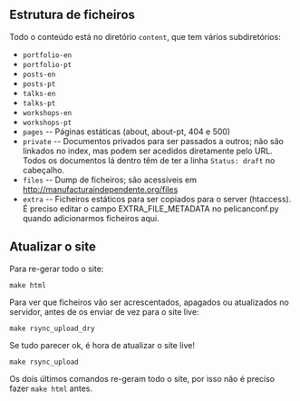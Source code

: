 ## Estrutura de ficheiros

Todo o conteúdo está no diretório `content`, que tem vários subdiretórios:

  * `portfolio-en`
  * `portfolio-pt`
  * `posts-en`
  * `posts-pt`
  * `talks-en`
  * `talks-pt`
  * `workshops-en`
  * `workshops-pt`
  * `pages` -- Páginas estáticas (about, about-pt, 404 e 500)
  * `private` -- Documentos privados para ser passados a outros; não são
    linkados no index, mas podem ser acedidos diretamente pelo URL. Todos os
    documentos lá dentro têm de ter a linha `Status: draft` no cabeçalho.
  * `files` -- Dump de ficheiros; são acessíveis em
    http://manufacturaindependente.org/files
  * `extra` -- Ficheiros estáticos para ser copiados para o server (htaccess). É
    preciso editar o campo EXTRA_FILE_METADATA no pelicanconf.py quando
    adicionarmos ficheiros aqui.

## Atualizar o site

Para re-gerar todo o site:

    make html

Para ver que ficheiros vão ser acrescentados, apagados ou atualizados no
servidor, antes de os enviar de vez para o site live:

    make rsync_upload_dry

Se tudo parecer ok, é hora de atualizar o site live!

    make rsync_upload

Os dois últimos comandos re-geram todo o site, por isso não é preciso fazer
`make html` antes.
